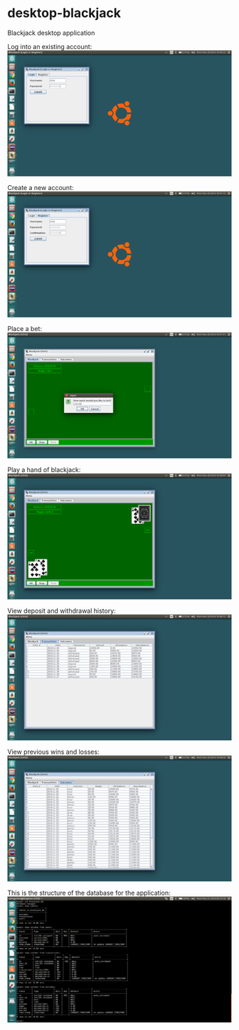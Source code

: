# desktop-blackjack
Blackjack desktop application

Log into an existing account:
![Alt text](./src/com/cjimgarten/images/screenshots/login.png?raw=true "Login")

Create a new account:
![Alt text](./src/com/cjimgarten/images/screenshots/register.png?raw=true "Register")

Place a bet:
![Alt text](./src/com/cjimgarten/images/screenshots/bet.png?raw=true "Bet")

Play a hand of blackjack:
![Alt text](./src/com/cjimgarten/images/screenshots/blackjack.png?raw=true "Blackjack")

View deposit and withdrawal history:
![Alt text](./src/com/cjimgarten/images/screenshots/transactions.png?raw=true "Transactions")

View previous wins and losses:
![Alt text](./src/com/cjimgarten/images/screenshots/outcomes.png?raw=true "Outcomes")

This is the structure of the database for the application:
![Alt text](./src/com/cjimgarten/images/screenshots/tables.png?raw=true "Tables")
